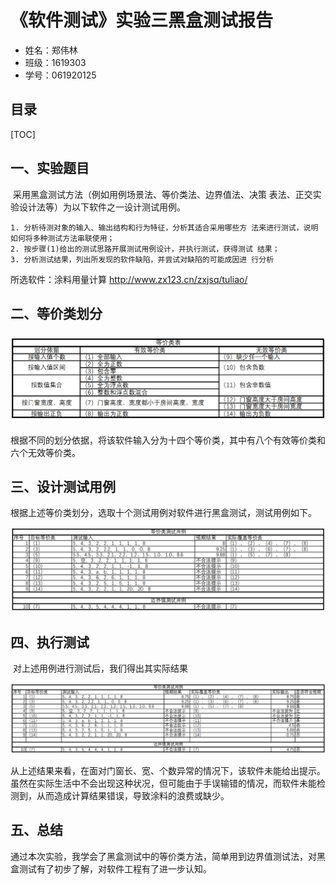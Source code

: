 # 《软件测试》实验三黑盒测试报告

* 姓名：郑伟林
* 班级：1619303
* 学号：061920125

## 目录

[TOC]

## 一、实验题目

​	采用黑盒测试方法（例如用例场景法、等价类法、边界值法、决策 表法、正交实验设计法等）为以下软件之一设计测试用例。 

 	1. 分析待测对象的输入、输出结构和行为特征，分析其适合采用哪些方 法来进行测试，说明如何将多种测试方法串联使用； 
 	2. 按步骤(1)给出的测试思路开展测试用例设计，并执行测试，获得测试 结果； 
 	3. 分析测试结果，列出所发现的软件缺陷，并尝试对缺陷的可能成因进 行分析

所选软件：涂料用量计算 http://www.zx123.cn/zxjsq/tuliao/

## 二、等价类划分

### ![](001.png)

​	根据不同的划分依据，将该软件输入分为十四个等价类，其中有八个有效等价类和六个无效等价类。

## 三、设计测试用例

​	根据上述等价类划分，选取十个测试用例对软件进行黑盒测试，测试用例如下。

![](002.png)

## 四、执行测试

​	对上述用例进行测试后，我们得出其实际结果

![](003.png)

​	从上述结果来看，在面对门窗长、宽、个数异常的情况下，该软件未能给出提示。虽然在实际生活中不会出现这种状况，但可能由于手误输错的情况，而软件未能检测到，从而造成计算结果错误，导致涂料的浪费或缺少。

## 五、总结

​	通过本次实验，我学会了黑盒测试中的等价类方法，简单用到边界值测试法，对黑盒测试有了初步了解，对软件工程有了进一步认知。
